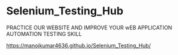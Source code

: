 # Selenium_Testing_Hub


PRACTICE OUR WEBSITE AND IMPROVE YOUR wEB APPLICATION AUTOMATION TESTING SKILL


https://manojkumar4636.github.io/Selenium_Testing_Hub/
